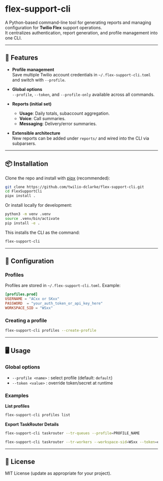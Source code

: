 # flex-support-cli

A Python-based command-line tool for generating reports and managing configuration for **Twilio Flex** support operations.  
It centralizes authentication, report generation, and profile management into one CLI.

---

## 🚀 Features

- **Profile management**  
  Save multiple Twilio account credentials in `~/.flex-support-cli.toml` and switch with `--profile`.

- **Global options**  
  `--profile`, `--token`, and `--profile-only` available across all commands.

- **Reports (initial set)**  
  - **Usage**: Daily totals, subaccount aggregation.  
  - **Voice**: Call summaries.  
  - **Messaging**: Delivery/error summaries.  

- **Extensible architecture**  
  New reports can be added under `reports/` and wired into the CLI via subparsers.

---

## 📦 Installation

Clone the repo and install with [pipx](https://pypa.github.io/pipx/) (recommended):

```bash
git clone https://github.com/twilio-dclarke/flex-support-cli.git
cd FlexSupportCli
pipx install .
```

Or install locally for development:

```bash
python3 -m venv .venv
source .venv/bin/activate
pip install -e .
```

This installs the CLI as the command:

```bash
flex-support-cli
```

---

## 🔧 Configuration

### Profiles
Profiles are stored in `~/.flex-support-cli.toml`. Example:

```toml
[profiles.prod]
USERNAME = "ACxx or SKxx"
PASSWORD  = "your_auth_token_or_api_key_here"
WORKSPACE_SID = "WSxx"
```

### Creating a profile
```bash
flex-support-cli profiles --create-profile
```

---

## 🖥️ Usage

### Global options
- `--profile <name>` : select profile (default: `default`)  
- `--token <value>`  : override token/secret at runtime  

### Examples

**List profiles**
```bash
flex-support-cli profiles list
```

**Export TaskRouter Details**
```bash
flex-support-cli taskrouter --tr-queues --profile=PROFILE_NAME
```
```bash
flex-support-cli taskrouter --tr-workers --workspace-sid=WSxx --token=eyxxx
```

---

## 📄 License

MIT License (update as appropriate for your project).
